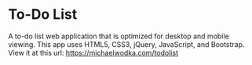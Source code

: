 # To-Do List
A to-do list web application that is optimized for desktop and mobile viewing. This app uses HTML5, CSS3, jQuery, JavaScript, and Bootstrap. View it at this url: https://michaelwodka.com/todolist
